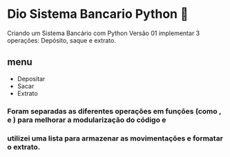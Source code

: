 # Dio Sistema Bancario Python 🚀

Criando um Sistema Bancário com Python Versão 01 implementar 3 operações:
Depósito, saque e extrato.

## menu

- Depositar
- Sacar
- Extrato

### Foram separadas as diferentes operações em funções (como , e ) para melhorar a modularização do código e 
### utilizei uma lista para armazenar as movimentações e formatar o extrato.


